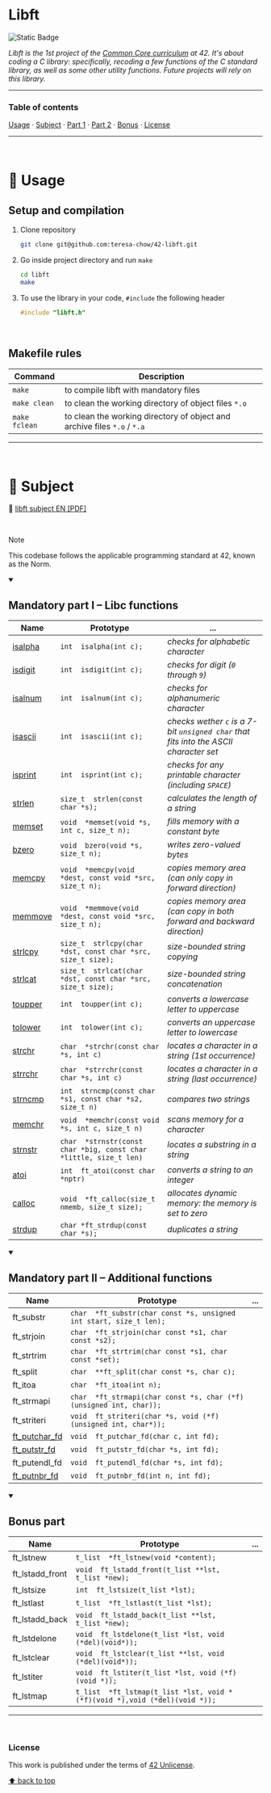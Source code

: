 # Libft
![Static Badge](https://img.shields.io/badge/42%20School-Rank%200-%2315bbbb)

_Libft is the 1st project of the [Common Core curriculum](https://42.fr/en/the-program/software-engineer-degree/) at 42. It's about coding a C library: specifically, recoding a few functions of the C standard library, as well as some other utility functions. Future projects will rely on this library._
___


### Table of contents
[Usage](#compass-usage) · [Subject](#book-subject) · [Part 1](#mandatory-part-i--libc-functions) · [Part 2](#mandatory-part-ii--additional-functions) · [Bonus](#bonus-part) · [License](#license)

___

</br>

# :compass: Usage
## Setup and compilation

1. Clone repository
    ```bash
    git clone git@github.com:teresa-chow/42-libft.git
    ```

2. Go inside project directory and run `make`
    ```bash
    cd libft
    make
    ```
3. To use the library in your code, `#include` the following header
    ```c
    #include "libft.h"
    ```

</br>

## Makefile rules

Command | Description
--|--
`make` | to compile libft with mandatory files
`make clean` | to clean the working directory of object files `*.o`
`make fclean` | to clean the working directory of object and archive files `*.o` / `*.a`

___

</br>

# :book: Subject
:page_facing_up: [libft subject EN [PDF]](https://github.com/teresa-chow/42-libft/blob/main/en_libft_2023.pdf)

</br>

>[!NOTE]
>This codebase follows the applicable programming standard at 42, known as the Norm.

<details open>
  <summary><h2>Mandatory part I – Libc functions</h2></summary>

  Name | Prototype | ...
  --|--|--
  [isalpha](https://github.com/teresa-chow/42-libft/blob/main/ft_isalpha.c) | `int  isalpha(int c);` | _checks for alphabetic character_
  [isdigit](https://github.com/teresa-chow/42-libft/blob/main/ft_isdigit.c) | `int  isdigit(int c);` | _checks for digit (`0` through `9`)_
  [isalnum](https://github.com/teresa-chow/42-libft/blob/main/ft_isalnum.c) | `int  isalnum(int c);` | _checks for alphanumeric character_
  [isascii](https://github.com/teresa-chow/42-libft/blob/main/ft_isascii.c) | `int  isascii(int c);` | _checks wether `c` is a 7-bit `unsigned char` that fits into the ASCII character set_
  [isprint](https://github.com/teresa-chow/42-libft/blob/main/ft_isprint.c) | `int  isprint(int c);` | _checks for any printable character (including `SPACE`)_
  [strlen](https://github.com/teresa-chow/42-libft/blob/main/ft_strlen.c) | `size_t  strlen(const char *s);` | _calculates the length of a string_
  [memset](https://github.com/teresa-chow/42-libft/blob/main/ft_memset.c) | `void  *memset(void *s, int c, size_t n);` | _fills memory with a constant byte_
  [bzero](https://github.com/teresa-chow/42-libft/blob/main/ft_bzero.c) | `void  bzero(void *s, size_t n);` | _writes zero-valued bytes_
  [memcpy](https://github.com/teresa-chow/42-libft/blob/main/ft_memcpy.c) | `void  *memcpy(void *dest, const void *src, size_t n);` | _copies memory area (can only copy in forward direction)_
  [memmove](https://github.com/teresa-chow/42-libft/blob/main/ft_memmove.c) | `void  *memmove(void *dest, const void *src, size_t n);` | _copies memory area (can copy in both forward and backward direction)_
  [strlcpy](https://github.com/teresa-chow/42-libft/blob/main/ft_strlcpy.c) | `size_t  strlcpy(char *dst, const char *src, size_t size);` | _size-bounded string copying_
  [strlcat](https://github.com/teresa-chow/42-libft/blob/main/ft_strlcat.c) | `size_t  strlcat(char *dst, const char *src, size_t size);` | _size-bounded string concatenation_
  [toupper](https://github.com/teresa-chow/42-libft/blob/main/ft_toupper.c) | `int  toupper(int c);` | _converts a lowercase letter to uppercase_
  [tolower](https://github.com/teresa-chow/42-libft/blob/main/ft_tolower.c) | `int  tolower(int c);` | _converts an uppercase letter to lowercase_
  [strchr](https://github.com/teresa-chow/42-libft/blob/main/ft_strchr.c) | `char  *strchr(const char *s, int c)` | _locates a character in a string (1st occurrence)_
  [strrchr](https://github.com/teresa-chow/42-libft/blob/main/ft_strrchr.c) | `char  *strrchr(const char *s, int c)` | _locates a character in a string (last occurrence)_
  [strncmp](https://github.com/teresa-chow/42-libft/blob/main/ft_strncmp.c) | `int  strncmp(const char *s1, const char *s2, size_t n)` | _compares two strings_
  [memchr](https://github.com/teresa-chow/42-libft/blob/main/ft_memchr.c) | `void  *memchr(const void *s, int c, size_t n)` | _scans memory for a character_
  [strnstr](https://github.com/teresa-chow/42-libft/blob/main/ft_strnstr.c) | `char  *strnstr(const char *big, const char *little, size_t len)` | _locates a substring in a string_
  [atoi](https://github.com/teresa-chow/42-libft/blob/main/ft_atoi.c) | `int  ft_atoi(const char *nptr)` | _converts a string to an integer_
  [calloc](https://github.com/teresa-chow/42-libft/blob/main/ft_calloc.c) | `void  *ft_calloc(size_t nmemb, size_t size);` | _allocates dynamic memory: the memory is set to zero_
  [strdup](https://github.com/teresa-chow/42-libft/blob/main/ft_strdup.c) | `char *ft_strdup(const char *s);` | _duplicates a string_
</details>

<details open>
  <summary><h2>Mandatory part II – Additional functions</h2></summary>

  Name | Prototype | ...
  --|--|--
  ft_substr | `char  *ft_substr(char const *s, unsigned int start, size_t len);` |
  ft_strjoin | `char  *ft_strjoin(char const *s1, char const *s2);` |
  ft_strtrim | `char  *ft_strtrim(char const *s1, char const *set);` |
  ft_split | `char  **ft_split(char const *s, char c);` |
  ft_itoa | `char  *ft_itoa(int n);` |
  ft_strmapi | `char  *ft_strmapi(char const *s, char (*f)(unsigned int, char));` |
  ft_striteri | `void  ft_striteri(char *s, void (*f)(unsigned int, char*));` |
  [ft_putchar_fd](https://github.com/teresa-chow/42-libft/blob/main/ft_putchar_fd.c) | `void  ft_putchar_fd(char c, int fd);` |
  [ft_putstr_fd](https://github.com/teresa-chow/42-libft/blob/main/ft_putstr_fd.c) | `void  ft_putstr_fd(char *s, int fd);` |
  ft_putendl_fd | `void  ft_putendl_fd(char *s, int fd);` |
  [ft_putnbr_fd](https://github.com/teresa-chow/42-libft/blob/main/ft_putnbr_fd.c) | `void  ft_putnbr_fd(int n, int fd);` |
</details>


<details open>
  <summary><h2>Bonus part</h2></summary>

  Name | Prototype | ...
  --|--|--
  ft_lstnew | `t_list  *ft_lstnew(void *content);` |
  ft_lstadd_front | `void  ft_lstadd_front(t_list **lst, t_list *new);` |
  ft_lstsize | `int  ft_lstsize(t_list *lst);` |
  ft_lstlast | `t_list  *ft_lstlast(t_list *lst);` |
  ft_lstadd_back | `void  ft_lstadd_back(t_list **lst, t_list *new);` |
  ft_lstdelone | `void  ft_lstdelone(t_list *lst, void (*del)(void*));` |
  ft_lstclear | `void  ft_lstclear(t_list **lst, void (*del)(void*));` |
  ft_lstiter | `void  ft_lstiter(t_list *lst, void (*f)(void *));` |
  ft_lstmap | `t_list  *ft_lstmap(t_list *lst, void *(*f)(void *),void (*del)(void *));` |
</details>

___

</br>

### License
This work is published under the terms of [42 Unlicense](https://github.com/teresa-chow/42-libft/blob/main/LICENSE).

[⬆ back to top](#libft)
